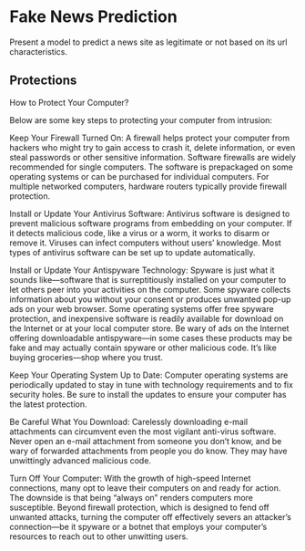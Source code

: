 # Fake News Prediction

Present a model to predict a news site as legitimate or not based on its url characteristics.



## Protections

How to Protect Your Computer?

Below are some key steps to protecting your computer from intrusion:

Keep Your Firewall Turned On: A firewall helps protect your computer from hackers who might try to gain access to crash it, delete information, or even steal passwords or other sensitive information. Software firewalls are widely recommended for single computers. The software is prepackaged on some operating systems or can be purchased for individual computers. For multiple networked computers, hardware routers typically provide firewall protection.

Install or Update Your Antivirus Software: Antivirus software is designed to prevent malicious software programs from embedding on your computer. If it detects malicious code, like a virus or a worm, it works to disarm or remove it. Viruses can infect computers without users’ knowledge. Most types of antivirus software can be set up to update automatically.

Install or Update Your Antispyware Technology: Spyware is just what it sounds like—software that is surreptitiously installed on your computer to let others peer into your activities on the computer. Some spyware collects information about you without your consent or produces unwanted pop-up ads on your web browser. Some operating systems offer free spyware protection, and inexpensive software is readily available for download on the Internet or at your local computer store. Be wary of ads on the Internet offering downloadable antispyware—in some cases these products may be fake and may actually contain spyware or other malicious code. It’s like buying groceries—shop where you trust.

Keep Your Operating System Up to Date: Computer operating systems are periodically updated to stay in tune with technology requirements and to fix security holes. Be sure to install the updates to ensure your computer has the latest protection.

Be Careful What You Download: Carelessly downloading e-mail attachments can circumvent even the most vigilant anti-virus software. Never open an e-mail attachment from someone you don’t know, and be wary of forwarded attachments from people you do know. They may have unwittingly advanced malicious code.

Turn Off Your Computer: With the growth of high-speed Internet connections, many opt to leave their computers on and ready for action. The downside is that being “always on” renders computers more susceptible. Beyond firewall protection, which is designed to fend off unwanted attacks, turning the computer off effectively severs an attacker’s connection—be it spyware or a botnet that employs your computer’s resources to reach out to other unwitting users.
